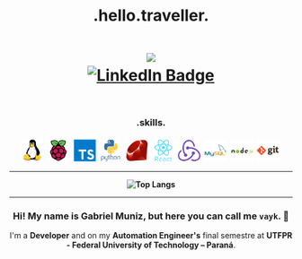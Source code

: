 <div id="header" align="center">
<h1>
.hello.traveller.
<h1>
<img src="https://media.giphy.com/media/Ds93U5YIqTKqEhLWj2/giphy.gif" width="200"/>
<div id="badges">
    <a href="https://www.linkedin.com/in/gabrielmuniz-vayk/">
        <img src="https://img.shields.io/badge/LinkedIn-blue?style=for-the-badge&logo=linkedin&logoColor=white" alt="LinkedIn Badge"/>
    </a>
</div>
<img src="https://komarev.com/ghpvc/?username=vaykmuniz&style=flat-square&color=blue" alt=""/>
    
<h3>
.skills.
<h4>

<img src="https://github.com/devicons/devicon/blob/master/icons/linux/linux-original.svg" title="Linux"  alt="Linux" width="40" height="40"/>&nbsp;
<img src="https://github.com/devicons/devicon/blob/master/icons/raspberrypi/raspberrypi-original.svg" title="Raspberrypi"  alt="Raspberrypi" width="40" height="40"/>&nbsp;
<img src="https://github.com/devicons/devicon/blob/master/icons/typescript/typescript-plain.svg" title="TypeScript" alt="TypeScript" width="40" height="40"/>&nbsp;
<img src="https://github.com/devicons/devicon/blob/master/icons/python/python-original-wordmark.svg" title="Python" alt="Python" width="40" height="40"/>&nbsp;
<img src="https://github.com/devicons/devicon/blob/master/icons/ruby/ruby-original.svg" title="Ruby" alt="Ruby" width="40" height="40"/>&nbsp;
<img src="https://github.com/devicons/devicon/blob/master/icons/react/react-original-wordmark.svg" title="React" alt="React" width="40" height="40"/>&nbsp;
<img src="https://github.com/devicons/devicon/blob/master/icons/redux/redux-original.svg" title="Redux" alt="Redux " width="40" height="40"/>&nbsp;
<img src="https://github.com/devicons/devicon/blob/master/icons/mysql/mysql-original-wordmark.svg" title="MySQL"  alt="MySQL" width="40" height="40"/>&nbsp;
<img src="https://github.com/devicons/devicon/blob/master/icons/nodejs/nodejs-original-wordmark.svg" title="NodeJS" alt="NodeJS" width="40" height="40"/>&nbsp;
<img src="https://github.com/devicons/devicon/blob/master/icons/git/git-original-wordmark.svg" title="NodeJS" alt="NodeJS" width="40" height="40"/>&nbsp;
    
 ---
    
 ![Top Langs](https://github-readme-stats.vercel.app/api/top-langs/?username=vaykmuniz&layout=compact&theme=vision-friendly-dark)    
            
 ---
    
 ### Hi! My name is **Gabriel Muniz**, but here you can call me `vayk`. 🥸
 I'm a **Developer** and on my **Automation Engineer's** final semestre at **UTFPR - Federal University of Technology – Paraná**.
 
        
        
    
            

            
        
      
 
